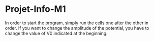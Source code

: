 # Projet-Info-M1
In order to start the program, simply run the cells one after the other in order. If you want to change the amplitude of the potential, you have to change the value of V0 indicated at the beginning. 
